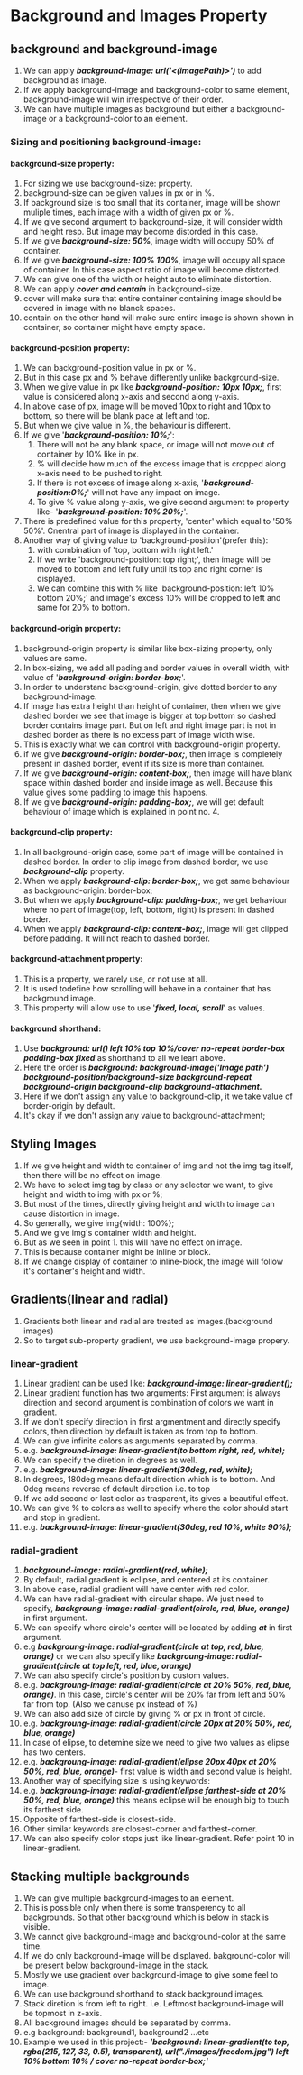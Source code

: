 # Background and Images Property

## background and background-image

1. We can apply **_background-image: url('<(imagePath)>')_** to add background as image.
2. If we apply background-image and background-color to same element, background-image will win irrespective of their order.
3. We can have multiple images as background but either a background-image or a background-color to an element.

### Sizing and positioning background-image:

#### background-size property:

1. For sizing we use background-size: property.
2. background-size can be given values in px or in %.
3. If background size is too small that its container, image will be shown muliple times, each image with a width of given px or %.
4. If we give second argument to background-size, it will consider width and height resp. But image may become distorded in this case.
5. If we give **_background-size: 50%_**, image width will occupy 50% of container.
6. If we give **_background-size: 100% 100%_**, image will occupy all space of container. In this case aspect ratio of image will become distorted.
7. We can give one of the width or height auto to eliminate distortion.
8. We can apply **_cover and contain_** in background-size.
9. cover will make sure that entire container containing image should be covered in image with no blanck spaces.
10. contain on the other hand will make sure entire image is shown shown in container, so container might have empty space.

#### background-position property:

1. We can background-position value in px or %.
2. But in this case px and % behave differently unlike background-size.
3. When we give value in px like **_background-position: 10px 10px;_**, first value is considered along x-axis and second along y-axis.
4. In above case of px, image will be moved 10px to right and 10px to bottom, so there will be blank pace at left and top.
5. But when we give value in %, the behaviour is different.
6. If we give '**_background-position: 10%;_**':
   1. There will not be any blank space, or image will not move out of container by 10% like in px.
   2. % will decide how much of the excess image that is cropped along x-axis need to be pushed to right.
   3. If there is not excess of image along x-axis, '**_background-position:0%;_**' will not have any impact on image.
   4. To give % value along y-axis, we give second argument to property like- '**_background-position: 10% 20%;_**'.
7. There is predefined value for this property, 'center' which equal to '50% 50%'. Cnentral part of image is displayed in the container.
8. Another way of giving value to 'background-position'(prefer this):
   1. with combination of 'top, bottom with right left.'
   2. If we write 'background-position: top right;', then image will be moved to bottom and left fully until its top and right corner is displayed.
   3. We can combine this with % like 'background-position: left 10% bottom 20%;' and image's excess 10% will be cropped to left and same for 20% to bottom.

#### background-origin property:

1. background-origin property is similar like box-sizing property, only values are same.
2. In box-sizing, we add all pading and border values in overall width, with value of '**_background-origin: border-box;_**'.
3. In order to understand background-origin, give dotted border to any background-image.
4. If image has extra height than height of container, then when we give dashed border we see that image is bigger at top bottom so dashed border contains image part. But on left and right image part is not in dashed border as there is no excess part of image width wise.
5. This is exactly what we can control with background-origin property.
6. if we give **_background-origin: border-box;_**, then image is completely present in dashed border, event if its size is more than container.
7. If we give **_background-origin: content-box;_**, then image will have blank space within dashed border and inside image as well. Because this value gives some padding to image this happens.
8. If we give **_background-origin: padding-box;_**, we will get default behaviour of image which is explained in point no. 4.

#### background-clip property:

1. In all background-origin case, some part of image will be contained in dashed border. In order to clip image from dashed border, we use **_background-clip_** property.
2. When we apply **_background-clip: border-box;_**, we get same behaviour as background-origin: border-box;
3. But when we apply **_background-clip: padding-box;_**, we get behaviour where no part of image(top, left, bottom, right) is present in dashed border.
4. When we apply **_background-clip: content-box;_**, image will get clipped before padding. It will not reach to dashed border.

#### background-attachment property:

1. This is a property, we rarely use, or not use at all.
2. It is used todefine how scrolling will behave in a container that has background image.
3. This property will allow use to use '**_fixed, local, scroll_**' as values.

#### background shorthand:

1. Use **_background: url() left 10% top 10%/cover no-repeat border-box padding-box fixed_** as shorthand to all we leart above.
2. Here the order is **_background: background-image('Image path') background-position/background-size background-repeat background-origin background-clip background-attachment._**
3. Here if we don't assign any value to background-clip, it we take value of border-origin by default.
4. It's okay if we don't assign any value to background-attachment;

## Styling Images

1. If we give height and width to container of img and not the img tag itself, then there will be no effect on image.
2. We have to select img tag by class or any selector we want, to give height and width to img with px or %;
3. But most of the times, directly giving height and width to image can cause distortion in image.
4. So generally, we give img{width: 100%};
5. And we give img's container width and height.
6. But as we seen in point 1. this will have no effect on image.
7. This is because container might be inline or block.
8. If we change display of container to inline-block, the image will follow it's container's height and width.

## Gradients(linear and radial)

1. Gradients both linear and radial are treated as images.(background images)
2. So to target sub-property gradient, we use background-image propery.

### linear-gradient

1. Linear gradient can be used like: **_background-image: linear-gradient();_**
2. Linear gradient function has two arguments: First argument is always direction and second argument is combination of colors we want in gradient.
3. If we don't specify direction in first argmentment and directly specify colors, then direction by default is taken as from top to bottom.
4. We can give infinite colors as arguments separated by comma.
5. e.g. **_*background-image: linear-gradient(to bottom right, red, white);*_**
6. We can specify the diretion in degrees as well.
7. e.g. **_*background-image: linear-gradient(30deg, red, white);*_**
8. In degrees, 180deg means default direction which is to bottom. And 0deg means reverse of default direction i.e. to top
9. If we add second or last color as trasparent, its gives a beautiful effect.
10. We can give % to colors as well to specify where the color should start and stop in gradient.
11. e.g. **_*background-image: linear-gradient(30deg, red 10%, white 90%);*_**

### radial-gradient

1. **_background-image: radial-gradient(red, white);_**
2. By default, radial gradient is eclipse, and centered at its container.
3. In above case, radial gradient will have center with red color.
4. We can have radial-gradient with circular shape. We just need to specify, **_backgroung-image: radial-gradient(circle, red, blue, orange)_** in first argument.
5. We can specify where circle's center will be located by adding **_at_** in first argument.
6. e.g **_backgroung-image: radial-gradient(circle at top, red, blue, orange)_** or we can also specify like **_backgroung-image: radial-gradient(circle at top left, red, blue, orange)_**
7. We can also specify circle's position by custom values.
8. e.g. **_backgroung-image: radial-gradient(circle at 20% 50%, red, blue, orange)_**. In this case, circle's center will be 20% far from left and 50% far from top. (Also we canuse px instead of %)
9. We can also add size of circle by giving % or px in front of circle.
10. e.g. **_backgroung-image: radial-gradient(circle 20px at 20% 50%, red, blue, orange)_**
11. In case of elipse, to detemine size we need to give two values as elipse has two centers.
12. e.g. **_backgroung-image: radial-gradient(elipse 20px 40px at 20% 50%, red, blue, orange)_**- first value is width and second value is height.
13. Another way of specifying size is using keywords:
14. e.g. **_backgroung-image: radial-gradient(elipse farthest-side at 20% 50%, red, blue, orange)_** this means eclipse will be enough big to touch its farthest side.
15. Opposite of farthest-side is closest-side.
16. Other similar keywords are closest-corner and farthest-corner.
17. We can also specify color stops just like linear-gradient. Refer point 10 in linear-gradient.

## Stacking multiple backgrounds

1. We can give multiple background-images to an element.
2. This is possible only when there is some transperency to all backgrounds. So that other background which is below in stack is visible.
3. We cannot give background-image and background-color at the same time.
4. If we do only background-image will be displayed. bakground-color will be present below background-image in the stack.
5. Mostly we use gradient over background-image to give some feel to image.
6. We can use background shorthand to stack background images.
7. Stack diretion is from left to right. i.e. Leftmost background-image will be topmost in z-axis.
8. All background images should be separated by comma.
9. e.g background: background1, background2 ...etc
10. Example we used in this project:- **_'background: linear-gradient(to top, rgba(215, 127, 33, 0.5), transparent), url("./images/freedom.jpg") left 10% bottom 10% / cover no-repeat border-box;'_**
